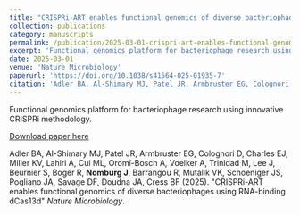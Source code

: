 ```yaml
---
title: "CRISPRi-ART enables functional genomics of diverse bacteriophages using RNA-binding dCas13d"
collection: publications
category: manuscripts
permalink: /publication/2025-03-01-crispri-art-enables-functional-genomics-of-diverse
excerpt: 'Functional genomics platform for bacteriophage research using innovative CRISPRi methodology.'
date: 2025-03-01
venue: 'Nature Microbiology'
paperurl: 'https://doi.org/10.1038/s41564-025-01935-7'
citation: 'Adler BA, Al-Shimary MJ, Patel JR, Armbruster EG, Colognori D, Charles EJ, Miller KV, Lahiri A, Cui ML, Oromí-Bosch A, Voelker A, Trinidad M, Lee J, Beurnier S, Boger R, <strong>Nomburg J</strong>, Barrangou R, Mutalik VK, Schoeniger JS, Pogliano JA, Savage DF, Doudna JA, Cress BF (2025). "CRISPRi-ART enables functional genomics of diverse bacteriophages using RNA-binding dCas13d" <i>Nature Microbiology</i>.'
---
```


Functional genomics platform for bacteriophage research using innovative CRISPRi methodology.

<a href='https://doi.org/10.1038/s41564-025-01935-7'>Download paper here</a>

Adler BA, Al-Shimary MJ, Patel JR, Armbruster EG, Colognori D, Charles EJ, Miller KV, Lahiri A, Cui ML, Oromí-Bosch A, Voelker A, Trinidad M, Lee J, Beurnier S, Boger R, <strong>Nomburg J</strong>, Barrangou R, Mutalik VK, Schoeniger JS, Pogliano JA, Savage DF, Doudna JA, Cress BF (2025). "CRISPRi-ART enables functional genomics of diverse bacteriophages using RNA-binding dCas13d" <i>Nature Microbiology</i>.
